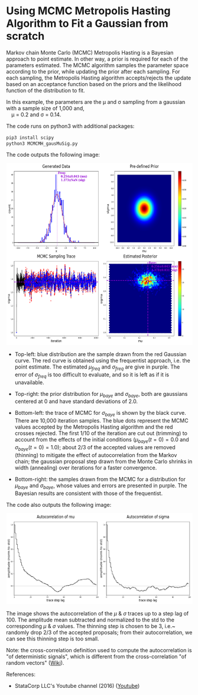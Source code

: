 # Using MCMC Metropolis Hasting Algorithm to Fit a Gaussian from scratch

Markov chain Monte Carlo (MCMC) Metropolis Hasting is a Bayesian approach to point estimate. In other way, a prior is required for each of the parameters estimated. The MCMC algorithm samples the parameter space according to the prior, while updating the prior after each sampling. For each sampling, the Metropolis Hasting algorithm accepts/rejects the update based on an acceptance function based on the priors and the likelihood function of the distribution to fit.

In this example, the parameters are the &mu; and &sigma; sampling from a gaussian with a sample size of 1,000 and, <br/>
&ensp;&ensp;&mu; = 0.2 and &sigma; = 0.14. <br/>

The code runs on python3 with additional packages:

    pip3 install scipy
    python3 MCMCMH_gausMuSig.py
The code outputs the following image:

<img src="https://github.com/SphericalCowww/Stat_MCMC_MetropolisHasting/blob/main/gausMuSig_Display.png" width="630" height="490">

- Top-left: blue distribution are the sample drawn from the red Gaussian curve. The red curve is obtained using the frequentist approach, i.e. the point estimate. The estimated $\mu_{freq}$ and $\sigma_{freq}$ are give in purple. The error of $\sigma_{freq}$ is too difficult to evaluate, and so it is left as if it is unavailable. 

- Top-right: the prior distribution for $\mu_{baye}$ and $\sigma_{baye}$, both are gaussians centered at 0 and have standard deviations of 2.0. 

- Bottom-left: the trace of MCMC for $\sigma_{baye}$ is shown by the black curve. There are 10,000 iteration samples. The blue dots represent the MCMC values accepted by the Metropolis Hasting algorithm and the red crosses rejected. The first 1/10 of the iteration are cut out (trimming) to account from the effects of the initial conditions ($\mu_{baye}(t=0) = 0.0$ and $\sigma_{baye}(t=0)=1.0$); about 2/3 of the accepted values are removed (thinning) to mitigate the effect of autocorrelation from the Markov chain; the gaussian proposal step drawn from the Monte Carlo shrinks in width (annealing) over iterations for a faster convergence. 

- Bottom-right: the samples drawn from the MCMC for a distribution for $\mu_{baye}$ and $\sigma_{baye}$, whose values and errors are presented in purple. The Bayesian results are consistent with those of the frequentist. 

The code also outputs the following image:

<img src="https://github.com/SphericalCowww/Stat_MCMC_MetropolisHasting/blob/main/gausMuSigAuto_Display.png" width="630" height="245">

The image shows the autocorrelation of the $\mu$ & $\sigma$ traces up to a step lag of 100. The amplitude mean subtracted and normalized to the std to the corresponding $\mu$ & $\sigma$ values. The thinning step is chosen to be 3, i.e.~ randomly drop 2/3 of the accepted proposals; from their autocorrelation, we can see this thinning step is too small.

Note: the cross-correlation definition used to compute the autocorrelation is "of deterministic signals", which is different from the cross-correlation "of random vectors" (<a href="https://en.wikipedia.org/wiki/Cross-correlation">Wiki</a>).

References:
- StataCorp LLC's Youtube channel (2016) (<a href="https://www.youtube.com/watch?v=OTO1DygELpY">Youtube</a>)
